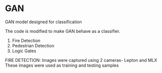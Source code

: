 # GAN
GAN model designed for classification


The code is modified to make GAN behave as a classifier.

1) Fire Detection 
2) Pedestrian Detection
3) Logic Gates

FIRE DETECTION:
Images were captured using 2 cameras- Lepton and MLX 
These  images were used as training and testing samples
